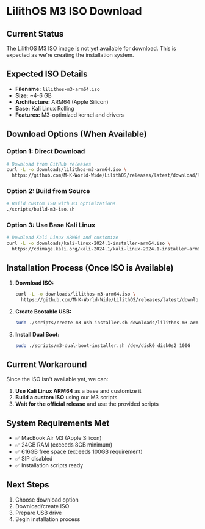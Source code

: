 # LilithOS M3 ISO Download

## Current Status
The LilithOS M3 ISO image is not yet available for download. This is expected as we're creating the installation system.

## Expected ISO Details
- **Filename:** `lilithos-m3-arm64.iso`
- **Size:** ~4-6 GB
- **Architecture:** ARM64 (Apple Silicon)
- **Base:** Kali Linux Rolling
- **Features:** M3-optimized kernel and drivers

## Download Options (When Available)

### Option 1: Direct Download
```bash
# Download from GitHub releases
curl -L -o downloads/lilithos-m3-arm64.iso \
  https://github.com/M-K-World-Wide/LilithOS/releases/latest/download/lilithos-m3-arm64.iso
```

### Option 2: Build from Source
```bash
# Build custom ISO with M3 optimizations
./scripts/build-m3-iso.sh
```

### Option 3: Use Base Kali Linux
```bash
# Download Kali Linux ARM64 and customize
curl -L -o downloads/kali-linux-2024.1-installer-arm64.iso \
  https://cdimage.kali.org/kali-2024.1/kali-linux-2024.1-installer-arm64.iso
```

## Installation Process (Once ISO is Available)

1. **Download ISO:**
   ```bash
   curl -L -o downloads/lilithos-m3-arm64.iso \
     https://github.com/M-K-World-Wide/LilithOS/releases/latest/download/lilithos-m3-arm64.iso
   ```

2. **Create Bootable USB:**
   ```bash
   sudo ./scripts/create-m3-usb-installer.sh downloads/lilithos-m3-arm64.iso /dev/diskX
   ```

3. **Install Dual Boot:**
   ```bash
   sudo ./scripts/m3-dual-boot-installer.sh /dev/disk0 disk0s2 100G
   ```

## Current Workaround

Since the ISO isn't available yet, we can:

1. **Use Kali Linux ARM64** as a base and customize it
2. **Build a custom ISO** using our M3 scripts
3. **Wait for the official release** and use the provided scripts

## System Requirements Met
- ✅ MacBook Air M3 (Apple Silicon)
- ✅ 24GB RAM (exceeds 8GB minimum)
- ✅ 616GB free space (exceeds 100GB requirement)
- ✅ SIP disabled
- ✅ Installation scripts ready

## Next Steps
1. Choose download option
2. Download/create ISO
3. Prepare USB drive
4. Begin installation process 